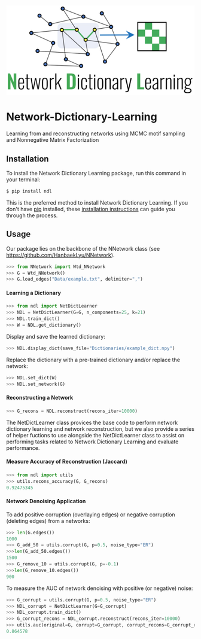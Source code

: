 <p align="center">
<img width="600" src="https://github.com/jvendrow/Network-Dictionary-Learning/blob/master/NDL_logo.png" alt="logo">
</p>


# Network-Dictionary-Learning
Learning from and reconstructing networks using MCMC motif sampling and Nonnegative Matrix Factorization

## Installation

To install the Network Dictionary Learning package, run this command in your terminal:

```bash
$ pip install ndl
```

This is the preferred method to install Network Dictionary Learning. If you don't have [pip](https://pip.pypa.io) installed, these [installation instructions](http://docs.python-guide.org/en/latest/starting/installation/) can guide you through the process.

## Usage

Our package lies on the backbone of the NNetwork class (see https://github.com/HanbaekLyu/NNetwork). 

```python
>>> from NNetwork import Wtd_NNetwork
>>> G = Wtd_NNetwork()
>>> G.load_edges("Data/example.txt", delimiter=",")
```
#### Learning a Dictionary

```python
>>> from ndl import NetDictLearner
>>> NDL = NetDictLearner(G=G, n_components=25, k=21)
>>> NDL.train_dict()
>>> W = NDL.get_dictionary()
```

Display and save the learned dictionary:
```python
>>> NDL.display_dict(save_file="Dictionaries/example_dict.npy")
```

Replace the dictionary with a pre-trained dictionary and/or replace the network:
```python
>>> NDL.set_dict(W)
>>> NDL.set_network(G)
```
#### Reconstructing a Network

```python
>>> G_recons = NDL.reconstruct(recons_iter=10000)
```


The NetDictLearner class provices the base code to perform network dictionary learning and network reconstruction, but we also provide a series of helper fuctions to use alongside the NetDictLearner class to assist on performing tasks related to Network Dictionary Learning and evaluate performance. 

#### Measure Accuracy of Reconstruction (Jaccard)

```python
>>> from ndl import utils
>>> utils.recons_accuracy(G, G_recons)
0.92475345
```

#### Network Denoising Application

To add positive corruption (overlaying edges) or negative corruption (deleting edges) from a networks:
```python
>>> len(G.edges())
1000
>>> G_add_50 = utils.corrupt(G, p=0.5, noise_type="ER")
>>>len(G_add_50.edges())
1500
>>> G_remove_10 = utils.corrupt(G, p=-0.1)
>>>len(G_remove_10.edges())
900
```

To measure the AUC of network denoising with positive (or negative) noise:
```python
>>> G_corrupt = utils.corrupt(G, p=0.5, noise_type="ER")
>>> NDL_corrupt = NetDictLearner(G=G_corrupt)
>>> NDL_corrupt.train_dict()
>>> G_corrupt_recons = NDL_corrupt.reconstruct(recons_iter=10000)
>>> utils.auc(original=G, corrupt=G_corrupt, corrupt_recons=G_corrupt_recons, type="positive")
0.864578
```



